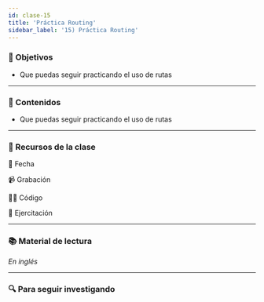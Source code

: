 ```yaml
---
id: clase-15
title: 'Práctica Routing'
sidebar_label: '15) Práctica Routing'
---
```


### 🏁 Objetivos

- Que puedas seguir practicando el uso de rutas

---

### 📝 Contenidos

- Que puedas seguir practicando el uso de rutas

---

### 🚀 Recursos de la clase

📆 Fecha

📹 Grabación

👩‍💻 Código

💪 Ejercitación

---

### 📚 Material de lectura

_En inglés_

---

### 🔍 Para seguir investigando
